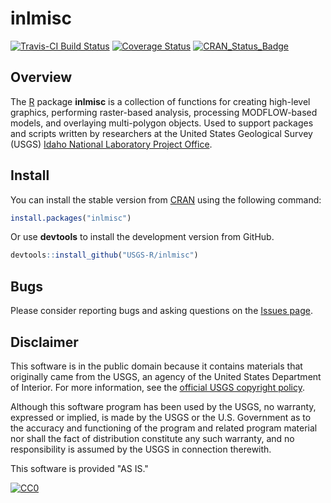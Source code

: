 # inlmisc

[![Travis-CI Build Status](https://travis-ci.org/USGS-R/inlmisc.svg?branch=master)](https://travis-ci.org/USGS-R/inlmisc)
[![Coverage Status](https://coveralls.io/repos/github/USGS-R/inlmisc/badge.svg?branch=master)](https://coveralls.io/github/USGS-R/inlmisc?branch=master)
[![CRAN_Status_Badge](http://www.r-pkg.org/badges/version/inlmisc)](https://CRAN.R-project.org/package=inlmisc)

## Overview

The [R](http://www.r-project.org/) package **inlmisc** is a collection of functions for creating high-level graphics,
performing raster-based analysis, processing MODFLOW-based models, and overlaying multi-polygon objects.
Used to support packages and scripts written by researchers at the United States Geological Survey (USGS)
[Idaho National Laboratory Project Office](http://id.water.usgs.gov/INL/ "INL Project Office").

## Install

You can install the stable version from [CRAN](https://CRAN.R-project.org/package=inlmisc) using the following command:

```r
install.packages("inlmisc")
```

Or use **devtools** to install the development version from GitHub.

```r
devtools::install_github("USGS-R/inlmisc")
```

## Bugs

Please consider reporting bugs and asking questions on the [Issues page](https://github.com/USGS-R/inlmisc/issues).

## Disclaimer

This software is in the public domain because it contains materials that originally came from the USGS,
an agency of the United States Department of Interior.
For more information, see the
[official USGS copyright policy](https://www2.usgs.gov/visual-id/credit_usgs.html "official USGS copyright policy").

Although this software program has been used by the USGS, no warranty, expressed or implied,
is made by the USGS or the U.S. Government as to the accuracy and functioning of the program and related program material nor shall the fact of distribution constitute any such warranty,
and no responsibility is assumed by the USGS in connection therewith.

This software is provided "AS IS."

[![CC0](http://i.creativecommons.org/p/zero/1.0/88x31.png)](http://creativecommons.org/publicdomain/zero/1.0/)
